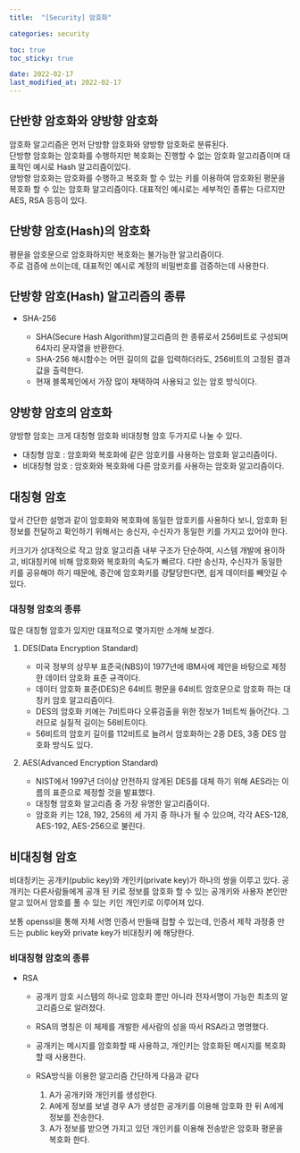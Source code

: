 ```yaml
---
title:  "[Security] 암호화"

categories: security

toc: true
toc_sticky: true

date: 2022-02-17
last_modified_at: 2022-02-17
---
```


## 단반향 암호화와 양방향 암호화

암호화 알고리즘은 먼저 단방향 암호화와 양방향 암호화로 분류된다.  
단방향 암호화는 암호화를 수행하지만 복호화는 진행할 수 없는 암호화 알고리즘이며 대표적인 예시로 Hash 알고리즘이있다.  
양방향 암호화는 암호화를 수행하고 복호화 할 수 있는 키를 이용하여 암호화된 평문을 복호화 할 수 있는 암호화 알고리즘이다. 대표적인 예시로는 세부적인 종류는 다르지만 AES, RSA 등등이 있다.

## 단방향 암호(Hash)의 암호화

평문을 암호문으로 암호화하지만 복호화는 불가능한 알고리즘이다.  
주로 검증에 쓰이는데, 대표적인 예시로 계정의 비밀번호를 검증하는데 사용한다.

## 단방향 암호(Hash) 알고리즘의 종류

- SHA-256
   
  - SHA(Secure Hash Algorithm)알고리즘의 한 종류로서 256비트로 구성되며 64자리 문자열을 반환한다.
  - SHA-256 해시함수는 어떤 길이의 값을 입력하더라도, 256비트의 고정된 결과값을 출력한다.
  - 현재 블록체인에서 가장 많이 채택하여 사용되고 있는 암호 방식이다.

## 양방향 암호의 암호화

양방향 암호는 크게 대칭형 암호화 비대칭형 암호 두가지로 나눌 수 있다.

- 대칭형 암호 : 암호화와 복호화에 같은 암호키를 사용하는 암호화 알고리즘이다.
- 비대칭형 암호 : 암호화와 복호화에 다른 암호키를 사용하는 암호화 알고리즘이다.

## 대칭형 암호

앞서 간단한 설명과 같이 암호화와 복호화에 동일한 암호키를 사용하다 보니, 암호화 된 정보를 전달하고 확인하기 위해서는
송신자, 수신자가 동일한 키를 가지고 있어야 한다.

키크기가 상대적으로 작고 암호 알고리즘 내부 구조가 단순하여, 시스템 개발에 용이하고, 비대칭키에 비해 암호화와 복호화의 속도가 빠르다.
다만 송신자, 수신자가 동일한 키를 공유해야 하기 때문에, 중간에 암호화키를 강탈당한다면, 쉽게 데이터를 빼앗길 수 있다.

### 대칭형 암호의 종류

많은 대칭형 암호가 있지만 대표적으로 몇가지만 소개해 보겠다.

1. DES(Data Encryption Standard)

   - 미국 정부의 상무부 표준국(NBS)이 1977년에 IBM사에 제안을 바탕으로 제정한 데이터 암호화 표준 규격이다.
   - 데이터 암호화 표준(DES)은 64비트 평문을 64비트 암호문으로 암호화 하는 대칭키 암호 알고리즘이다.
   - DES의 암호화 키에는 7비트마다 오류검출을 위한 정보가 1비트씩 들어간다. 그러므로 실질적 길이는 56비트이다.
   - 56비트의 암호키 길이를 112비트로 늘려서 암호화하는 2중 DES, 3중 DES 암호화 방식도 있다.

2. AES(Advanced Encryption Standard)

   - NIST에서 1997년 더이상 안전하지 않게된 DES를 대체 하기 위해 AES라는 이름의 표준으로 제정할 것을 발표했다.
   - 대칭형 암호화 알고리즘 중 가장 유명한 알고리즘이다.
   - 암호화 키는 128, 192, 256의 세 가지 중 하나가 될 수 있으며, 각각 AES-128, AES-192, AES-256으로 불린다.
   
## 비대칭형 암호

비대칭키는 공개키(public key)와 개인키(private key)가 하나의 쌍을 이루고 있다. 공개키는 다른사람들에게 공개 된 키로
정보를 암호화 할 수 있는 공개키와 사용자 본인만 알고 있어서 암호를 풀 수 있는 키인 개인키로 이루어져 있다.

보통 openssl을 통해 자체 서명 인증서 만들때 접할 수 있는데, 인증서 제작 과정중 만드는 public key와 private key가 비대칭키 에 해당한다.

### 비대칭형 암호의 종류

- RSA

    - 공개키 암호 시스템의 하나로 암호화 뿐만 아니라 전자서명이 가능한 최초의 알고리즘으로 알려졌다.
    - RSA의 명칭은 이 체제를 개발한 세사람의 성을 따서 RSA라고 명명했다.
    - 공개키는 메시지를 암호화할 때 사용하고, 개인키는 암호화된 메시지를 복호화 할 때 사용한다.
    - RSA방식을 이용한 알고리즘 간단하게 다음과 같다

        1. A가 공개키와 개인키를 생성한다.
        2. A에게 정보를 보낼 경우 A가 생성한 공개키를 이용해 암호화 한 뒤 A에게 정보를 전송한다.
        3. A가 정보를 받으면 가지고 있던 개인키를 이용해 전송받은 암호화 평문을 복호화 한다. 